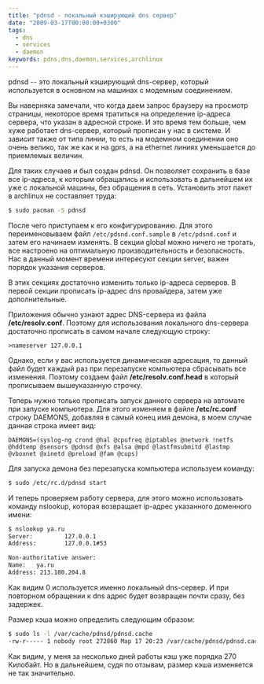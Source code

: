 ```yaml
---
title: "pdnsd - локальный кэширующий dns сервер"
date: "2009-03-17T00:00:00+0300"
tags:
  - dns
  - services
  - daemon
keywords: pdns,dns,daemon,services,archlinux
---
```

pdnsd -- это локальный кэширующий dns-сервер, который используется в основном на машинах с модемным соединением.

Вы наверняка замечали, что когда даем запрос браузеру на просмотр страницы, некоторое время тратиться на определение ip-адреса сервера, что указан в адресной строке. И это время тем больше, чем хуже работает dns-сервер, который прописан у нас в системе. И зависит также от типа линии, то есть на модемном соединении оно очень велико, так же как и на gprs, а на ethernet линиях уменьшается до приемлемых величин.

Для таких случаев и был создан pdnsd. Он позволяет сохранить в базе все ip-адреса, к которым обращались и использовать в дальнейшем их уже с локальной машины, без обращения в сеть. Установить этот пакет в archlinux не составляет труда:

```bash
$ sudo pacman -S pdnsd
```

После чего приступаем к его конфигурированию. Для этого переименовываем файл <code>/etc/pdsnd.conf.sample</code> в <code>/etc/pdsnd.conf</code> и затем его начинаем изменять. В секции global можно ничего не трогать, все настроено на оптимальную производительность и безопасность. Нас в данный момент времени интересуют секции server, важен порядок указания серверов.

В этих секциях достаточно изменить только ip-адреса серверов. В первой секции прописать ip-адрес dns провайдера, затем уже дополнительные.

Приложения обычно узнают адрес DNS-сервера из файла <strong>/etc/resolv.conf</strong>. Поэтому для использования локального dns-сервера достаточно прописать в самом начале следующую строку:

```text
>nameserver 127.0.0.1
```

Однако, если у вас используется динамическая адресация, то данный файл будет каждый раз при перезапуске компьютера сбрасывать все изменения. Поэтому создаем файл <strong>/etc/resolv.conf.head</strong> в который прописываем вышеуказанную строчку.

Теперь нужно только прописать запуск данного сервера на автомате при запуске компьютера. Для этого изменяем в файле <strong>/etc/rc.conf</strong> строку DAEMONS, добавляя в самый конец имя демона, в моем случае данная строка имеет вид:

```text
DAEMONS=(syslog-ng crond @hal @cpufreq @iptables @network !netfs @hddtemp @sensors @pdnsd @xfs @alsa @mpd @lastfmsubmitd @lastmp @vboxnet @xinetd @preload @fam @cups)
```

Для запуска демона без перезапуска компьютера используем команду:

```bash
$ sudo /etc/rc.d/pdnsd start
```

И теперь проверяем работу сервера, для этого можно использовать команду nslookup, которая возвращает ip-адрес указанного доменного имени:

```bash
$ nslookup ya.ru
Server:         127.0.0.1
Address:        127.0.0.1#53

Non-authoritative answer:
Name:   ya.ru
Address: 213.180.204.8
```

Как видим 0 используется именно локальный dns-сервер. И при повторном обращении к dns адрес будет возвращен почти сразу, без задержек.

Размер кэша можно определить следующим образом:

```bash
$ sudo ls -l /var/cache/pdnsd/pdnsd.cache
-rw-r----- 1 nobody root 272860 Мар 17 20:23 /var/cache/pdnsd/pdnsd.cache
```

Как видим, у меня за несколько дней работы кэш уже порядка 270 Килобайт. Но в дальнейшем, судя по отзывам, размер кэша изменяется не так значительно.
